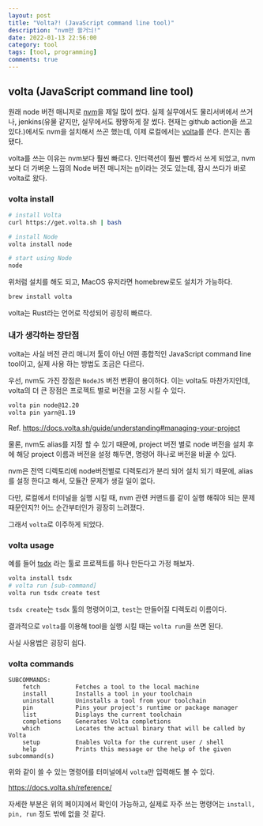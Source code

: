 ```yaml
---
layout: post
title: "Volta?! (JavaScript command line tool)"
description: "nvm만 쓸거늬!"
date: 2022-01-13 22:56:00
category: tool
tags: [tool, programming]
comments: true
---
```


## volta (JavaScript command line tool)

원래 node 버전 매니저로 [nvm](https://github.com/nvm-sh/nvm)을 제일 많이 썼다. 실제 실무에서도 물리서버에서 쓰거나, jenkins(유물 같지만, 실무에서도 짱짱하게 잘 썼다. 현재는 github action을 쓰고 있다.)에서도 nvm을 설치해서 쓰곤 했는데, 이제 로컬에서는 [volta](https://docs.volta.sh/guide/)를 쓴다. 쓴지는 좀 됐다. 

volta를 쓰는 이유는 nvm보다 훨씬 빠르다. 인터랙션이 훨씬 빨라서 쓰게 되었고, nvm 보다 더 가벼운 느낌의 Node 버전 매니저는 [n](https://github.com/tj/n)이라는 것도 있는데, 잠시 쓰다가 바로 volta로 왔다. 

### volta install 

```bash
# install Volta
curl https://get.volta.sh | bash

# install Node
volta install node

# start using Node
node
```

위처럼 설치를 해도 되고, MacOS 유저라면 homebrew로도 설치가 가능하다. 
```bash
brew install volta
```

volta는 Rust라는 언어로 작성되어 굉장히 빠르다. 

### 내가 생각하는 장단점

volta는 사실 버전 관리 매니저 툴이 아닌 어떤 종합적인 JavaScript command line tool이고, 실제 사용 하는 방법도 조금은 다르다. 

우선, nvm도 가진 장점은 `NodeJS` 버전 변환이 용이하다. 이는 volta도 마찬가지인데, volta의 더 큰 장점은 프로젝트 별로 버전을 고정 시킬 수 있다. 

```bash
volta pin node@12.20
volta pin yarn@1.19
```

Ref. https://docs.volta.sh/guide/understanding#managing-your-project

물론, nvm도 alias를 지정 할 수 있기 때문에, project 버전 별로 node 버전을 설치 후에 해당 project 이름과 버전을 설정 해두면, 명령어 하나로 버전을 바꿀 수 있다. 

nvm은 전역 디렉토리에 node버전별로 디렉토리가 분리 되어 설치 되기 때문에, alias를 설정 한다고 해서, 모듈간 문제가 생길 일이 없다. 

다만, 로컬에서 터미널을 실행 시킬 때, nvm 관련 커맨드를 같이 실행 해줘야 되는 문제 때문인지?! 어느 순간부터인가 굉장히 느려졌다. 

그래서 `volta`로 이주하게 되었다. 

### volta usage

예를 들어 [tsdx](https://tsdx.io/) 라는 툴로 프로젝트를 하나 만든다고 가정 해보자. 
```bash 
volta install tsdx
# volta run [sub-command]
volta run tsdx create test 
```

`tsdx create`는 `tsdx` 툴의 명령어이고, `test`는 만들어질 디렉토리 이름이다. 

결과적으로 `volta`를 이용해 tool을 실행 시킬 때는 `volta run`을 쓰면 된다. 

사실 사용법은 굉장히 쉽다. 

### volta commands 
```text
SUBCOMMANDS:
    fetch          Fetches a tool to the local machine
    install        Installs a tool in your toolchain
    uninstall      Uninstalls a tool from your toolchain
    pin            Pins your project's runtime or package manager
    list           Displays the current toolchain
    completions    Generates Volta completions
    which          Locates the actual binary that will be called by Volta
    setup          Enables Volta for the current user / shell
    help           Prints this message or the help of the given subcommand(s)
```

위와 같이 쓸 수 있는 명령어를 터미널에서 `volta`만 입력해도 볼 수 있다. 

https://docs.volta.sh/reference/

자세한 부분은 위의 페이지에서 확인이 가능하고, 실제로 자주 쓰는 명령어는 `install, pin, run` 정도 밖에 없을 것 같다. 